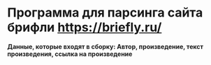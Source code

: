 # Программа для парсинга сайта брифли https://briefly.ru/

__Данные, которые входят в сборку: Автор, произведение, текст произведения, ссылка на произведение__
